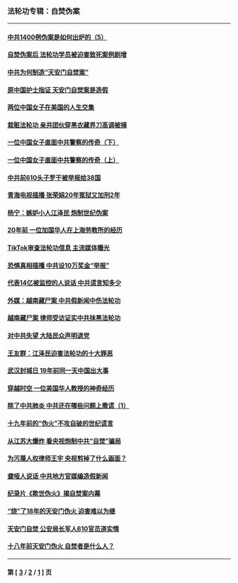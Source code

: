 ### 法轮功专辑：自焚伪案
---
#### [中共1400例伪案是如何出炉的（5）](../../pages/nf5562/n13226831.md?11180430) 
#### [自焚伪案后 法轮功学员被迫害致死案例剧增](../../pages/nf5562/n13190600.md?11180430) 
#### [中共为何制造“天安门自焚案”](../../pages/nf5562/n13183270.md?11180430) 
#### [原中国护士指证 天安门自焚案是造假](../../pages/nf5562/n13172289.md?11180430) 
#### [两位中国女子在美国的人生交集](../../pages/nf5562/n13156138.md?11180430) 
#### [栽赃法轮功 亲共团伙穿黑衣藏界刀高调被捕](../../pages/nf5562/n13073780.md?11180430) 
#### [一位中国女子直面中共警察的传奇（下）](../../pages/nf5562/n12989706.md?11180430) 
#### [一位中国女子直面中共警察的传奇（上）](../../pages/nf5562/n12985072.md?11180430) 
#### [中共前610头子罗干被举报给38国](../../pages/nf5562/n12975419.md?11180430) 
#### [青海电视插播 张荣娟20年冤狱又加刑2年](../../pages/nf5562/n12738166.md?11180430) 
#### [杨宁：嫉妒小人江泽民 炮制世纪伪案](../../pages/nf5562/n12724108.md?11180430) 
#### [20年前 一位加国华人在上海劳教所的经历](../../pages/nf5562/n12707932.md?11180430) 
#### [TikTok审查法轮功信息 主流媒体曝光](../../pages/nf5562/n12362336.md?11180430) 
#### [恐惧真相插播 中共设10万奖金“举报”](../../pages/nf5562/n12306396.md?11180430) 
#### [代表14亿被监控的人说话 中共谎言知多少](../../pages/nf5562/n12297484.md?11180430) 
#### [外媒：越南藏尸案 中共假新闻中伤法轮功](../../pages/nf5562/n12264411.md?11180430) 
#### [越南藏尸案 律师受访证实中共抹黑法轮功](../../pages/nf5562/n12261878.md?11180430) 
#### [对中共失望 大陆民众声明退党](../../pages/nf5562/n12187315.md?11180430) 
#### [王友群：江泽民迫害法轮功的十大罪恶](../../pages/nf5562/n12169074.md?11180430) 
#### [武汉封城日 19年前同一天中国出大事](../../pages/nf5562/n12150901.md?11180430) 
#### [穿越时空  一位美国华人教授的神奇经历](../../pages/nf5562/n12097460.md?11180430) 
#### [除了中共肺炎 中共还在哪些问题上撒谎（1）](../../pages/nf5562/n11955770.md?11180430) 
#### [十九年前的“伪火”不攻自破的世纪谎言](../../pages/nf5562/n11813238.md?11180430) 
#### [从江苏大爆炸 看央视炮制中共“自焚”骗局](../../pages/nf5562/n11140275.md?11180430) 
#### [为污蔑人权律师王宇 央视剪掉了什么画面？](../../pages/nf5562/n11130142.md?11180430) 
#### [聋哑人说话 中共地方官媒编造假新闻](../../pages/nf5562/n11006067.md?11180430) 
#### [纪录片《欺世伪火》揭自焚案内幕](../../pages/nf5562/n11002664.md?11180430) 
#### [“烧”了18年的天安门伪火 迫害难以为继](../../pages/nf5562/n10996660.md?11180430) 
#### [天安门自焚 公安局长军人610官员道实情](../../pages/nf5562/n10997098.md?11180430) 
#### [十八年前天安门伪火 自焚者是什么人？](../../pages/nf5562/n10996556.md?11180430) 

---
#### 第 [ [3](./3.md?11180430) / [2](./2.md?11180430) / [1](./1.md?11180430) ] 页
